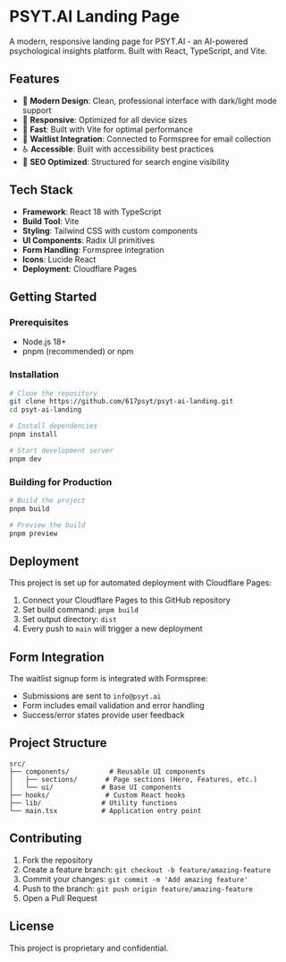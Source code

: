 # PSYT.AI Landing Page

A modern, responsive landing page for PSYT.AI - an AI-powered psychological insights platform. Built with React, TypeScript, and Vite.

## Features

- 🎨 **Modern Design**: Clean, professional interface with dark/light mode support
- 📱 **Responsive**: Optimized for all device sizes
- 🚀 **Fast**: Built with Vite for optimal performance
- 📧 **Waitlist Integration**: Connected to Formspree for email collection
- ♿ **Accessible**: Built with accessibility best practices
- 🎯 **SEO Optimized**: Structured for search engine visibility

## Tech Stack

- **Framework**: React 18 with TypeScript
- **Build Tool**: Vite
- **Styling**: Tailwind CSS with custom components
- **UI Components**: Radix UI primitives
- **Form Handling**: Formspree integration
- **Icons**: Lucide React
- **Deployment**: Cloudflare Pages

## Getting Started

### Prerequisites

- Node.js 18+ 
- pnpm (recommended) or npm

### Installation

```bash
# Clone the repository
git clone https://github.com/617psyt/psyt-ai-landing.git
cd psyt-ai-landing

# Install dependencies
pnpm install

# Start development server
pnpm dev
```

### Building for Production

```bash
# Build the project
pnpm build

# Preview the build
pnpm preview
```

## Deployment

This project is set up for automated deployment with Cloudflare Pages:

1. Connect your Cloudflare Pages to this GitHub repository
2. Set build command: `pnpm build`
3. Set output directory: `dist`
4. Every push to `main` will trigger a new deployment

## Form Integration

The waitlist signup form is integrated with Formspree:
- Submissions are sent to `info@psyt.ai`
- Form includes email validation and error handling
- Success/error states provide user feedback

## Project Structure

```
src/
├── components/          # Reusable UI components
│   ├── sections/       # Page sections (Hero, Features, etc.)
│   └── ui/            # Base UI components
├── hooks/              # Custom React hooks
├── lib/               # Utility functions
└── main.tsx           # Application entry point
```

## Contributing

1. Fork the repository
2. Create a feature branch: `git checkout -b feature/amazing-feature`
3. Commit your changes: `git commit -m 'Add amazing feature'`
4. Push to the branch: `git push origin feature/amazing-feature`
5. Open a Pull Request

## License

This project is proprietary and confidential.
